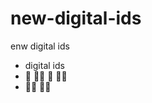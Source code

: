 # new-digital-ids
enw digital ids 
- digital ids 
- :iphone: :standing_woman: :iphone: :standing_man:
-  :standing_woman: :standing_man:
